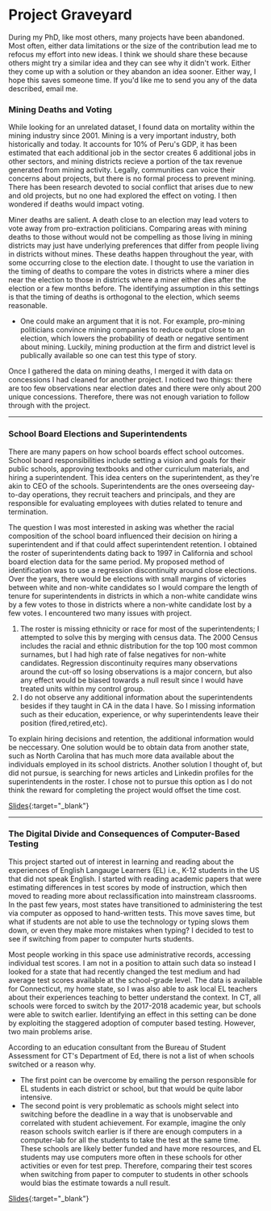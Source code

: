 # Project Graveyard
During my PhD, like most others, many projects have been abandoned. Most often, either data limitations or the size of the contribution lead me to refocus my effort into new ideas. I think we should share these because others might try a similar idea and they can see why it didn't work. Either they come up with a solution or they abandon an idea sooner. Either way, I hope this saves someone time. If you'd like me to send you any of the data described, email me. 

### Mining Deaths and Voting 
While looking for an unrelated dataset, I found data on mortality within the mining industry since 2001. Mining is a very important industry, both historically and today. It accounts for 10% of Peru's GDP, it has been estimated that each additional job in the sector creates 6 additional jobs in other sectors, and mining districts recieve a portion of the tax revenue generated from mining activity. Legally, communities can voice their concerns about projects, but there is no formal process to prevent mining. There has been research devoted to social conflict that arises due to new and old projects, but no one had explored the effect on voting. I then wondered if deaths would impact voting.

Miner deaths are salient. A death close to an election may lead voters to vote away from pro-extraction politicians. Comparing areas with mining deaths to those without would not be compelling as those living in mining districts may just have underlying preferences that differ from people living in districts without mines. These deaths happen throughout the year, with some occurring close to the election date. I thought to use the variation in the timing of deaths to compare the votes in districts where a miner dies near the election to those in districts where a miner either dies after the election or a few months before. The identifying assumption in this settings is that the timing of deaths is orthogonal to the election, which seems reasonable. 
   * One could make an argument that it is not. For example, pro-mining politicians convince mining companies to reduce output close to an election, which lowers the probability of death or negative sentiment about mining. Luckily, mining production at the firm and district level is publically available so one can test this type of story. 

Once I gathered the data on mining deaths, I merged it with data on concessions I had cleaned for another project. I noticed two things: there are too few observations near election dates and there were only about 200 unique concessions. Therefore, there was not enough variation to follow through with the project. 

---

### School Board Elections and Superintendents
There are many papers on how school boards effect school outcomes. School board responsibilities include setting a vision and goals for their public schools, approving textbooks and other curriculum materials, and hiring a superintendent. This idea centers on the superintendent, as they're akin to CEO of the schools. Superintendents are the ones overseeing day-to-day operations, they recruit teachers and principals, and they are responsible for evaluating employees with duties related to tenure and termination. 

The question I was most interested in asking was whether the racial composition of the school board influenced their decision on hiring a superintendent and if that could affect superintendent retention. I obtained the roster of superintendents dating back to 1997 in California and school board election data for the same period. My proposed method of identification was to use a regression discontinuity around close elections. Over the years, there would be elections with small margins of victories between white and non-white candidates so I would compare the length of tenure for superintendents in districts in which a non-white candidate wins by a few votes to those in districts where a non-white candidate lost by a few votes. I encountered two many issues with project.

1. The roster is missing ethnicity or race for most of the superintendents; I attempted to solve this by merging with census data. The 2000 Census includes the racial and ethnic distribution for the top 100 most common surnames, but I had high rate of false negatives for non-white candidates. Regression discontinuity requires many observations around the cut-off so losing observations is a major concern, but also any effect would be biased towards a null result since I would have treated units within my control group. 
2. I do not observe any additional information about the superintendents besides if they taught in CA in the data I have. So I missing information such as their education, experience, or why superintendents leave their position (fired,retired,etc).

To explain hiring decisions and retention, the additional information would be neccessary. One solution would be to obtain data from another state, such as North Carolina that has much more data available about the individuals employed in its school districts. Another solution I thought of, but did not pursue, is searching for news articles and Linkedin profiles for the superintendents in the roster. I chose not to pursue this option as I do not think the reward for completing the project would offset the time cost. 

 [Slides](https://drive.google.com/file/d/1EyU29A9BA5E-_4G_vkFu5Z0XrgmvsLEJ/view?usp=sharing?){:target="_blank"}
 
---

### The Digital Divide and Consequences of Computer-Based Testing
This project started out of interest in learning and reading about the experiences of English Langauge Learners (EL) i.e., K-12 students in the US that did not speak English. I started with reading academic papers that were estimating differences in test scores by mode of instruction, which then moved to reading more about reclassification into mainstream classrooms. In the past few years, most states have transitioned to administering the test via computer as opposed to hand-written tests. This move saves time, but what if students are not able to use the technology or typing slows them down, or even they make more mistakes when typing? I decided to test to see if switching from paper to computer hurts students. 

Most people working in this space use administrative records, accessing individual test scores. I am not in a position to attain such data so instead I looked for a state that had recently changed the test medium and had average test scores available at the school-grade level. The data is available for Connecticut, my home state, so I was also able to ask local EL teachers about their experiences teaching to better understand the context. In CT, all schools were forced to switch by the 2017-2018 academic year, but schools were able to switch earlier. Identifying an effect in this setting can be done by exploiting the staggered adoption of computer based testing. However, two main problems arise. 

According to an education consultant from the Bureau of Student Assessment for CT's Department of Ed, there is not a list of when schools switched or a reason why.

* The first point can be overcome by emailing the person responsible for EL students in each district or school, but that would be quite labor intensive.
* The second point is very problematic as schools might select into switching before the deadline in a way that is unobservable and correlated with student achievement. For example, imagine the only reason schools switch earlier is if there are enough computers in a computer-lab for all the students to take the test at the same time. These schools are likely better funded and have more resources, and EL students may use computers more often in these schools for other activities or even for test prep. Therefore, comparing their test scores when switching from paper to computer to students in other schools would bias the estimate towards a null result. 

[Slides](https://drive.google.com/file/d/1dadyKR3FuzQR4HTd1PwVcbCzxcLxCFli/view?usp=sharing?){:target="_blank"}
